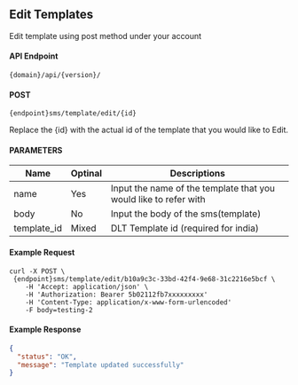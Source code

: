## Edit Templates

Edit template using post method under your account

#### API Endpoint

```
{domain}/api/{version}/
```

#### POST

```
{endpoint}sms/template/edit/{id}
```

Replace the {id} with the actual id of the template that you would like to Edit.

#### PARAMETERS

| Name        | Optinal | Descriptions                                                     |
| ----------- | ------- | ---------------------------------------------------------------- |
| name        | Yes     | Input the name of the template that you would like to refer with |
| body        | No      | Input the body of the sms(template)                              |
| template_id | Mixed   | DLT Template id (required for india)                             |

#### Example Request

```
curl -X POST \
 {endpoint}sms/template/edit/b10a9c3c-33bd-42f4-9e68-31c2216e5bcf \
    -H 'Accept: application/json' \
    -H 'Authorization: Bearer 5b02112fb7xxxxxxxxx'
    -H 'Content-Type: application/x-www-form-urlencoded'
    -F body=testing-2

```

#### Example Response

```json
{
  "status": "OK",
  "message": "Template updated successfully"
}
```
